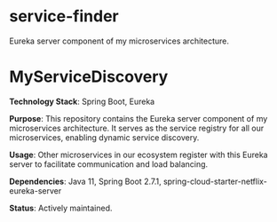 # service-finder
Eureka server component of my microservices architecture.

# MyServiceDiscovery

**Technology Stack**: Spring Boot, Eureka

**Purpose**: This repository contains the Eureka server component of my microservices architecture. It serves as the service registry for all our microservices, enabling dynamic service discovery.

**Usage**: Other microservices in our ecosystem register with this Eureka server to facilitate communication and load balancing.

**Dependencies**: Java 11, Spring Boot 2.7.1, spring-cloud-starter-netflix-eureka-server

**Status**: Actively maintained.

